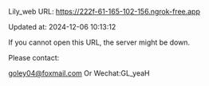 Lily_web URL: https://222f-61-165-102-156.ngrok-free.app

Updated at: 2024-12-06 10:13:12

If you cannot open this URL, the server might be down.

Please contact: 

goley04@foxmail.com Or Wechat:GL_yeaH